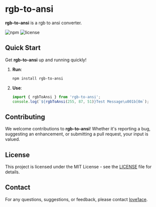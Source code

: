 # rgb-to-ansi

**rgb-to-ansi** is a rgb to ansi converter.

![npm](https://img.shields.io/npm/v/rgb-to-ansi)
![license](https://img.shields.io/npm/l/rgb-to-ansi)

## Quick Start

Get **rgb-to-ansi** up and running quickly!

1. **Run**:
    ```bash
    npm install rgb-to-ansi
    ```
2. **Use**:
    ```js
    import { rgbToAnsi } from 'rgb-to-ansi';
    console.log(`${rgbToAnsi(255, 87, 51)}Test Message\u001b[0m`);
    ```

## Contributing

We welcome contributions to **rgb-to-ansi**! Whether it's reporting a bug, suggesting an enhancement, or submitting a pull request, your input is valued.

## License

This project is licensed under the MIT License - see the [LICENSE](LICENSE) file for details.

## Contact

For any questions, suggestions, or feedback, please contact [love1ace](mailto:lovelacedud@gmail.com).